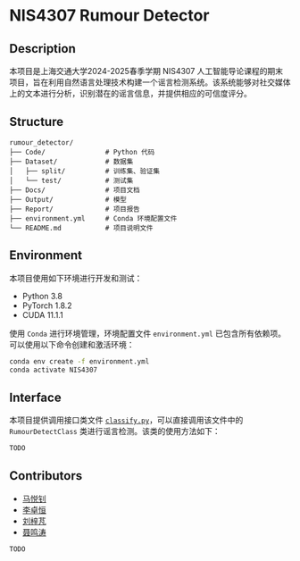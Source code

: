 # NIS4307 Rumour Detector

## Description
本项目是上海交通大学2024-2025春季学期 NIS4307 人工智能导论课程的期末项目，旨在利用自然语言处理技术构建一个谣言检测系统。该系统能够对社交媒体上的文本进行分析，识别潜在的谣言信息，并提供相应的可信度评分。

## Structure
```
rumour_detector/
├── Code/               # Python 代码
├── Dataset/            # 数据集
│   ├── split/          # 训练集、验证集
│   └── test/           # 测试集
├── Docs/               # 项目文档
├── Output/             # 模型
├── Report/             # 项目报告
├── environment.yml     # Conda 环境配置文件
└── README.md           # 项目说明文件
```

## Environment
本项目使用如下环境进行开发和测试：
- Python 3.8
- PyTorch 1.8.2
- CUDA 11.1.1

使用 `Conda` 进行环境管理，环境配置文件 `environment.yml` 已包含所有依赖项。可以使用以下命令创建和激活环境：
```bash
conda env create -f environment.yml
conda activate NIS4307
```

## Interface
本项目提供调用接口类文件 [`classify.py`](Code/classify.py)，可以直接调用该文件中的 `RumourDetectClass` 类进行谣言检测。该类的使用方法如下：
```python
TODO
```

## Contributors
- [马悦钊](mailto:ma_yuezhao@sjtu.edu.cn)
- [李卓恒](mailto:lzhsj32206@sjtu.edu.cn)
- [刘梓芃](mailto:liuzipeng@sjtu.edu.cn)
- [聂鸣涛](mailto:niemingtao@sjtu.edu.cn)
```
TODO
```


